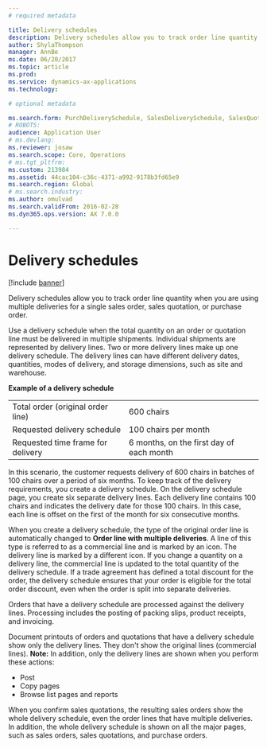 ```yaml
---
# required metadata

title: Delivery schedules
description: Delivery schedules allow you to track order line quantity when you are using multiple deliveries for a single sales order, sales quotation, or purchase order.
author: ShylaThompson
manager: AnnBe
ms.date: 06/20/2017
ms.topic: article
ms.prod: 
ms.service: dynamics-ax-applications
ms.technology: 

# optional metadata

ms.search.form: PurchDeliverySchedule, SalesDeliverySchedule, SalesQuotationDeliverySchedule
# ROBOTS: 
audience: Application User
# ms.devlang: 
ms.reviewer: josaw
ms.search.scope: Core, Operations
# ms.tgt_pltfrm: 
ms.custom: 213984
ms.assetid: 44cac104-c36c-4371-a992-9178b3fd65e9
ms.search.region: Global
# ms.search.industry: 
ms.author: omulvad
ms.search.validFrom: 2016-02-28
ms.dyn365.ops.version: AX 7.0.0

---
```


# Delivery schedules

[!include [banner](../includes/banner.md)]

Delivery schedules allow you to track order line quantity when you are using multiple deliveries for a single sales order, sales quotation, or purchase order.

Use a delivery schedule when the total quantity on an order or quotation line must be delivered in multiple shipments. Individual shipments are represented by delivery lines. Two or more delivery lines make up one delivery schedule. The delivery lines can have different delivery dates, quantities, modes of delivery, and storage dimensions, such as site and warehouse.  

**Example of a delivery schedule**

|                                   |                                          |
|-----------------------------------|------------------------------------------|
| Total order (original order line) | 600 chairs                               |
| Requested delivery schedule       | 100 chairs per month                     |
| Requested time frame for delivery | 6 months, on the first day of each month |

In this scenario, the customer requests delivery of 600 chairs in batches of 100 chairs over a period of six months. To keep track of the delivery requirements, you create a delivery schedule. On the delivery schedule page, you create six separate delivery lines. Each delivery line contains 100 chairs and indicates the delivery date for those 100 chairs. In this case, each line is offset on the first of the month for six consecutive months.  

When you create a delivery schedule, the type of the original order line is automatically changed to **Order line with multiple deliveries**. A line of this type is referred to as a commercial line and is marked by an icon. The delivery line is marked by a different icon. If you change a quantity on a delivery line, the commercial line is updated to the total quantity of the delivery schedule. If a trade agreement has defined a total discount for the order, the delivery schedule ensures that your order is eligible for the total order discount, even when the order is split into separate deliveries.  

Orders that have a delivery schedule are processed against the delivery lines. Processing includes the posting of packing slips, product receipts, and invoicing.  

Document printouts of orders and quotations that have a delivery schedule show only the delivery lines. They don't show the original lines (commercial lines). **Note:** In addition, only the delivery lines are shown when you perform these actions:

-   Post
-   Copy pages
-   Browse list pages and reports

When you confirm sales quotations, the resulting sales orders show the whole delivery schedule, even the order lines that have multiple deliveries. In addition, the whole delivery schedule is shown on all the major pages, such as sales orders, sales quotations, and purchase orders.



